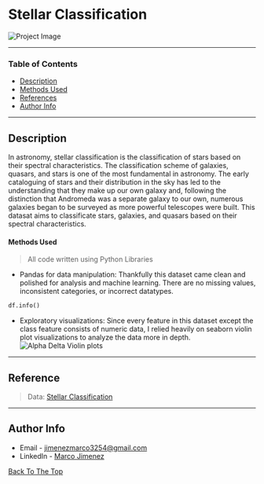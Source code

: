 # Stellar Classification
![Project Image](https://astrobiology.nasa.gov/uploads/filer_public_thumbnails/filer_public/cf/29/cf294394-800d-4fc4-954d-78dba367de36/large_web.jpg__1240x510_q85_subject_location-620%2C254_subsampling-2.jpg)

---

### Table of Contents

- [Description](#description)
- [Methods Used](#methods-used)
- [References](#references)
- [Author Info](#author-info)

---

## Description
In astronomy, stellar classification is the classification of stars based on their spectral characteristics. The classification scheme of galaxies, quasars, and stars is one of the most fundamental in astronomy. The early cataloguing of stars and their distribution in the sky has led to the understanding that they make up our own galaxy and, following the distinction that Andromeda was a separate galaxy to our own, numerous galaxies began to be surveyed as more powerful telescopes were built. This datasat aims to classificate stars, galaxies, and quasars based on their spectral characteristics.


#### Methods Used
> All code written using Python Libraries
- Pandas for data manipulation: Thankfully this dataset came clean and polished for analysis and machine learning. There are no missing values, inconsistent categories, or incorrect datatypes. 
```python
df.info()
```

- Exploratory visualizations: Since every feature in this dataset except the class feature consists of numeric data, I relied heavily on seaborn violin plot visualizations to analyze the data more in depth.
![Alpha   Delta Violin plots](https://user-images.githubusercontent.com/97704503/165169798-d66f0302-c1b0-4e5d-9054-dda79833d545.png)


---

## Reference
>Data: [Stellar Classification](https://www.kaggle.com/datasets/fedesoriano/stellar-classification-dataset-sdss17)
---

## Author Info

- Email - jimenezmarco3254@gmail.com
- LinkedIn - [Marco Jimenez](https://www.linkedin.com/in/marco-jimenez-50637922b/)

[Back To The Top](#Food-Sales-Predictions)
